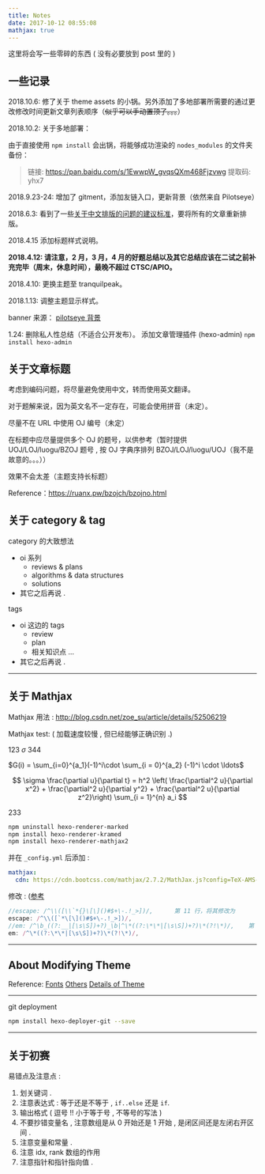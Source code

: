 ```yaml
---
title: Notes
date: 2017-10-12 08:55:08
mathjax: true
---
```


这里将会写一些零碎的东西 ( 没有必要放到 post 里的 )

## 一些记录

2018.10.6: 修了关于 theme assets 的小锅。另外添加了多地部署所需要的通过更改修改时间更新文章列表顺序（~~似乎可以手动置顶了。。。~~）

2018.10.2: 关于多地部署：

由于直接使用 `npm install` 会出锅，将能够成功渲染的 `nodes_modules` 的文件夹备份：

> 链接: https://pan.baidu.com/s/1EwwpW_gvqsQXm468Fjzvwg 提取码: yhx7

2018.9.23-24: 增加了 gitment，添加友链入口，更新背景（依然来自 Pilotseye）

2018.6.3: 看到了一些[关于中文排版的问题的建议标准](https://mazhuang.org/wiki/chinese-copywriting-guidelines/)，要将所有的文章重新排版。

2018.4.15 添加标题样式说明。

**2018.4.12: 请注意，2 月，3 月，4 月的好题总结以及其它总结应该在二试之前补充完毕（周末，休息时间），最晚不超过 CTSC/APIO。**

2018.4.10: 更换主题至 tranquilpeak。

2018.1.13: 调整主题显示样式。

banner 来源： [pilotseye 背景](http://pilotseye.tv/en/download-wallpapers/)

1.24: 
删除私人性总结（不适合公开发布）。
添加文章管理插件 (hexo-admin)
`npm install hexo-admin`

## 关于文章标题

考虑到编码问题，将尽量避免使用中文，转而使用英文翻译。

对于题解来说，因为英文名不一定存在，可能会使用拼音（未定）。

尽量不在 URL 中使用 OJ 编号（未定）

在标题中应尽量提供多个 OJ 的题号，以供参考（暂时提供 UOJ/LOJ/luogu/BZOJ 题号 , 按 OJ 字典序排列 BZOJ/LOJ/luogu/UOJ（我不是故意的。。。））

效果不会太差（主题支持长标题）

Reference：https://ruanx.pw/bzojch/bzojno.html

## 关于 category & tag

category 的大致想法
- oi 系列
  - reviews & plans
  - algorithms & data structures
  - solutions
- 其它之后再说 .

tags
- oi 这边的 tags
  - review
  - plan
  - 相关知识点 ...
- 其它之后再说 .

---

## 关于 Mathjax

Mathjax 用法 : http://blog.csdn.net/zoe_su/article/details/52506219

Mathjax test: ( 加载速度较慢 , 但已经能够正确识别 .)

123 $\sigma$ 344

$G(i) = \sum_{i=0}^{a_1}(-1)^i\cdot \sum_{i = 0}^{a_2} (-1)^i \cdot \ldots$

$$
\sigma 
\frac{\partial u}{\partial t} = h^2 \left( \frac{\partial^2 u}{\partial x^2} + \frac{\partial^2 u}{\partial y^2} + \frac{\partial^2 u}{\partial z^2}\right)
\sum_{i = 1}^{n} a_i
$$

233
``` bash
npm uninstall hexo-renderer-marked
npm install hexo-renderer-kramed
npm install hexo-renderer-mathjax2
```

并在 `_config.yml` 后添加 :
``` yml
mathjax:
  cdn: https://cdn.bootcss.com/mathjax/2.7.2/MathJax.js?config=TeX-AMS-MML_HTMLorMML
```

修改 : ([参考](http://www.cnblogs.com/Ai-heng/p/7282110.html)

``` javascript /node_modules/kramed/lib/rules/inline.js
//escape: /^\\([\\`*{}\[\]()#$+\-.!_>])/,      第 11 行，将其修改为
escape: /^\\([`*\[\]()#$+\-.!_>])/,
//em: /^\b_((?:__|[\s\S])+?)_\b|^\*((?:\*\*|[\s\S])+?)\*(?!\*)/,    第 20 行，将其修改为
em: /^\*((?:\*\*|[\s\S])+?)\*(?!\*)/,
```
---
## About Modifying Theme

Reference: [Fonts](http://www.jianshu.com/p/ffcdc4fec6ec) [Others](http://www.jianshu.com/p/b96fd206571a) [Details of Theme](http://blog.csdn.net/shi0090/article/details/48087353)

---

git deployment
``` bash
npm install hexo-deployer-git --save
```
---

## 关于初赛

易错点及注意点 :
1. 划关键词 .
2. 注意表达式 : 等于还是不等于 , `if..else` 还是 `if`.
3. 输出格式 ( 逗号 !! 小于等于号 , 不等号的写法 )
4. 不要抄错变量名 , 注意数组是从 0 开始还是 1 开始 , 是闭区间还是左闭右开区间 .
5. 注意变量和常量 .
6. 注意 idx, rank 数组的作用
7. 注意指针和指针指向值 .



